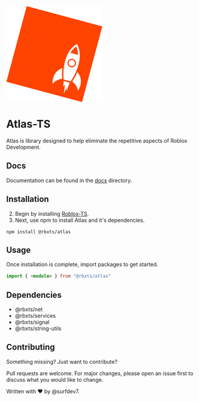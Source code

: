 ![logo](.github/logo.png)
# Atlas-TS

Atlas is library designed to help eliminate the repetitive aspects of Roblox Development.

## Docs
Documentation can be found in the [docs](https://github.com/surfdev7/atlas-ts-npm/tree/main/docs) directory.

## Installation
2) Begin by installing [Roblox-TS](https://roblox-ts.com/).
2) Next, use npm to install Atlas and it's dependencies.
```node
npm install @rbxts/atlas
```

## Usage
Once installation is complete, import packages to get started.
```typescript
import { <module> } from "@rbxts/atlas"
```


## Dependencies
- @rbxts/net
- @rbxts/services
- @rbxts/signal
- @rbxts/string-utils

## Contributing
Something missing? Just want to contribute?

Pull requests are welcome. For major changes, please open an issue first to discuss what you would like to change.

Written with ❤️️ by @surfdev7.
